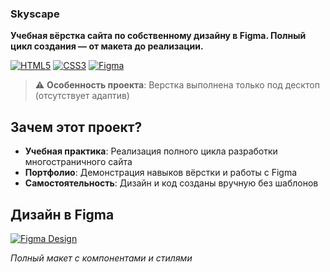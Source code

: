 ### Skyscape 
**Учебная вёрстка сайта по собственному дизайну в Figma. Полный цикл создания — от макета до реализации.**

[![HTML5](https://img.shields.io/badge/HTML5-E34F26?logo=html5&logoColor=white)](https://developer.mozilla.org/ru/docs/Web/HTML)
[![CSS3](https://img.shields.io/badge/CSS3-1572B6?logo=css3&logoColor=white)](https://developer.mozilla.org/ru/docs/Web/CSS)
[![Figma](https://img.shields.io/badge/Figma-F24E1E?logo=figma&logoColor=white)](https://figma.com)

> ⚠️ **Особенность проекта**: Верстка выполнена только под десктоп (отсутствует адаптив)

## Зачем этот проект?
- **Учебная практика**: Реализация полного цикла разработки многостраничного сайта
- **Портфолио**: Демонстрация навыков вёрстки и работы с Figma
- **Самостоятельность**: Дизайн и код созданы вручную без шаблонов

## Дизайн в Figma  
[![Figma Design](https://img.shields.io/badge/Открыть_Дизайн-F24E1E?style=for-the-badge&logo=figma&logoColor=white)](https://www.figma.com/design/65VJ1DBol3AwqMAk9SNaOv/%D0%BF%D1%80%D0%B0%D0%BA%D1%82%D0%B8%D0%BA%D0%B0-%D1%88%D0%BE%D0%BC%D0%B0%D1%81.-%D0%BD%D0%B5%D0%B4%D0%B2%D0%B8%D0%B6%D0%BA%D0%B0?node-id=0-1&t=vQhY7m8NMr6inmLT-1) 

*Полный макет с компонентами и стилями*
